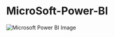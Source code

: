 # **MicroSoft-Power-BI**

![Microsoft Power BI Image](https://user-images.githubusercontent.com/46352240/65898103-cf9bf600-e37e-11e9-8f6c-186505f9dc20.png)

